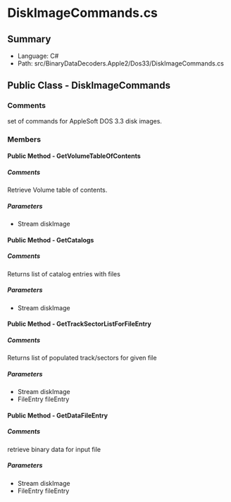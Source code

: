 ﻿# DiskImageCommands.cs

## Summary

* Language: C#
* Path: src/BinaryDataDecoders.Apple2/Dos33/DiskImageCommands.cs

## Public Class - DiskImageCommands

### Comments

 <summary>
 set of commands for AppleSoft DOS 3.3 disk images.
 </summary>

### Members

#### Public Method - GetVolumeTableOfContents

##### Comments

 <summary>
 Retrieve Volume table of contents.
 </summary>
 <paramname="diskImage"></param>
 <returns></returns>

#####  Parameters

 - Stream diskImage 

#### Public Method - GetCatalogs

##### Comments

 <summary>
 Returns list of catalog entries with files
 </summary>
 <paramname="diskImage"></param>
 <returns></returns>

#####  Parameters

 - Stream diskImage 

#### Public Method - GetTrackSectorListForFileEntry

##### Comments

 <summary>
 Returns list of populated track/sectors for given file
 </summary>
 <paramname="diskImage"></param>
 <paramname="fileEntry"></param>
 <returns></returns>

#####  Parameters

 - Stream diskImage 
 - FileEntry fileEntry 

#### Public Method - GetDataFileEntry

##### Comments

 <summary>
 retrieve binary data for input file
 </summary>
 <paramname="diskImage"></param>
 <paramname="fileEntry"></param>
 <returns></returns>

#####  Parameters

 - Stream diskImage 
 - FileEntry fileEntry 

